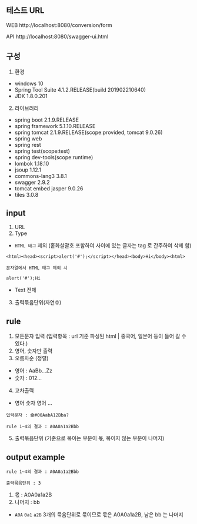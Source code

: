 테스트 URL
-----
WEB http://localhost:8080/conversion/form

API http://localhost:8080/swagger-ui.html

구성
---------------
1. 환경

 * windows 10
 * Spring Tool Suite 4.1.2.RELEASE(build 201902210640)
 * JDK 1.8.0.201

2. 라이브러리

 * spring boot 2.1.9.RELEASE
 * spring framework 5.1.10.RELEASE
 * spring tomcat 2.1.9.RELEASE(scope:provided, tomcat 9.0.26)
 * spring web
 * spring rest
 * spring test(scope:test)
 * spring dev-tools(scope:runtime)
 * lombok 1.18.10
 * jsoup 1.12.1
 * commons-lang3 3.8.1
 * swagger 2.9.2
 * tomcat embed jasper 9.0.26
 * tiles 3.0.8

input
-----
 1. URL
 2. Type
   * `HTML 태그` 제외 (홑화살괄호 포함하여 사이에 있는 글자는 tag 로 간주하여 삭제 함)
   ```
   <html><head><script>alert('#');</script></head><body>Hi</body><html>
  
   문자열에서 HTML 태그 제외 시 
  
   alert('#');Hi
   ```
   * Text 전체
 3. 출력묶음단위(자연수)

rule
-----
 1. 모든문자 입력 (입력항목 : url 기준 파싱된 html | 중국어, 일본어 등이 들어 갈 수 있다.)
 2. 영어, 숫자만 출력
 3. 오름차순 (정렬)
   * 영어 : AaBb...Zz
   * 숫자 : 012...
 4. 교차출력
   * 영어 숫자 영어 ...
```
입력문자 : 金#00AabA12Bba?

rule 1~4의 결과 : A0A0a1a2Bbb
```
5. 출력묶음단위 (기준으로 묶이는 부분이 몫, 묶이지 않는 부분이 나머지)

output example
-----
```
rule 1~4의 결과 : A0A0a1a2Bbb

출력묶음단위 : 3
```
1. 몫 : A0A0a1a2B
2. 나머지 : bb

* `A0A` `0a1` `a2B` 3개의 묶음단위로 묶이므로 몫은 A0A0a1a2B, 남은 bb 는 나머지
